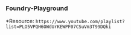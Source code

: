 ### Foundry-Playground 
*Resource: `https://www.youtube.com/playlist?list=PLO5VPQH6OWdUrKEWPF07CSuVm3T99DQki`
